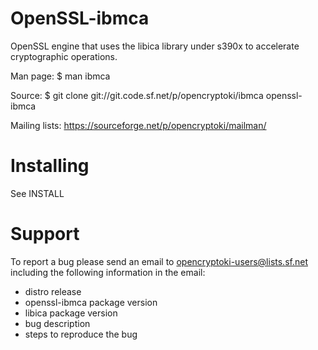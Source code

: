 OpenSSL-ibmca
=============

OpenSSL engine that uses the libica library under s390x to accelerate cryptographic operations.

Man page:
$ man ibmca

Source:
$ git clone git://git.code.sf.net/p/opencryptoki/ibmca openssl-ibmca

Mailing lists:
https://sourceforge.net/p/opencryptoki/mailman/


Installing
==========

See INSTALL


Support
=======

To report a bug please send an email to opencryptoki-users@lists.sf.net
including the following information in the email:

* distro release
* openssl-ibmca package version
* libica package version
* bug description
* steps to reproduce the bug

